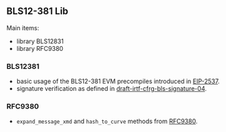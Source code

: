 ## BLS12-381 Lib

Main items:
- library BLS12831
- library RFC9380

### BLS12381
- basic usage of the BLS12-381 EVM precompiles introduced in [EIP-2537](https://eips.ethereum.org/EIPS/eip-2537).
- signature verification as defined in [draft-irtf-cfrg-bls-signature-04](https://datatracker.ietf.org/doc/html/draft-irtf-cfrg-bls-signature-04).

### RFC9380
- `expand_message_xmd` and `hash_to_curve` methods from [RFC9380](https://datatracker.ietf.org/doc/html/rfc9380).